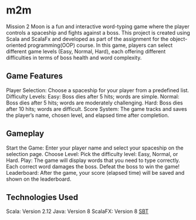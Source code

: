 # m2m

Mission 2 Moon is a fun and interactive word-typing game where the player controls a spaceship and fights against a boss. This project is created using Scala and ScalaFx and developed as part of the assignment for the object-oriented programming(OOP) course. In this game, players can select different game levels (Easy, Normal, Hard), each offering different difficulties in terms of boss health and word complexity.

## Game Features

Player Selection: Choose a spaceship for your player from a predefined list.
Difficulty Levels:
Easy: Boss dies after 5 hits; words are simple.
Normal: Boss dies after 5 hits; words are moderately challenging.
Hard: Boss dies after 10 hits; words are difficult.
Score System: The game tracks and saves the player’s name, chosen level, and elapsed time after completion.

## Gameplay

Start the Game: Enter your player name and select your spaceship on the selection page.
Choose Level: Pick the difficulty level: Easy, Normal, or Hard.
Play: The game will display words that you need to type correctly. Each correct word damages the boss. Defeat the boss to win the game!
Leaderboard: After the game, your score (elapsed time) will be saved and shown on the leaderboard.

## Technologies Used

Scala: Version 2.12
Java: Version 8
ScalaFX: Version 8
[SBT](https://www.scala-sbt.org/download/)
